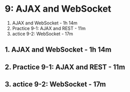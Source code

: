 # 9: AJAX and WebSocket

1. AJAX and WebSocket - 1h 14m
2. Practice 9-1: AJAX and REST - 11m
3. actice 9-2: WebSocket - 17m

## 1. AJAX and WebSocket - 1h 14m
## 2. Practice 9-1: AJAX and REST - 11m
## 3. actice 9-2: WebSocket - 17m
